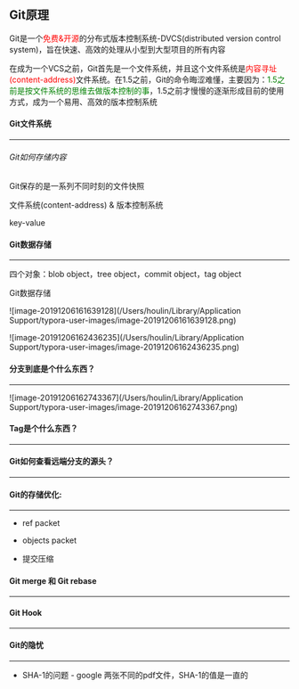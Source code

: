 

## Git原理

Git是一个<font color=red>免费&开源</font>的分布式版本控制系统-DVCS(distributed version control system)，旨在快速、高效的处理从小型到大型项目的所有内容

在成为一个VCS之前，Git首先是一个文件系统，并且这个文件系统是<font color=red>内容寻址(content-address)</font>文件系统。在1.5之前，Git的命令晦涩难懂，主要因为：<font color=green>1.5之前是按文件系统的思维去做版本控制的事</font>，1.5之前才慢慢的逐渐形成目前的使用方式，成为一个易用、高效的版本控制系统



#### Git文件系统

-------

###### Git如何存储内容





Git保存的是一系列不同时刻的文件快照

文件系统(content-address) & 版本控制系统

key-value







#### Git数据存储

-----

四个对象：blob object，tree object，commit object，tag object

Git数据存储



![image-20191206161639128](/Users/houlin/Library/Application Support/typora-user-images/image-20191206161639128.png)

![image-20191206162436235](/Users/houlin/Library/Application Support/typora-user-images/image-20191206162436235.png)



#### 分支到底是个什么东西？

-----

![image-20191206162743367](/Users/houlin/Library/Application Support/typora-user-images/image-20191206162743367.png)

#### Tag是个什么东西？

-----



#### Git如何查看远端分支的源头？

-----



#### Git的存储优化:

-----

- ref packet

- objects packet
- 提交压缩



#### Git merge 和 Git rebase

------



#### Git Hook

---------



#### Git的隐忧

-------

- SHA-1的问题 - google 两张不同的pdf文件，SHA-1的值是一直的